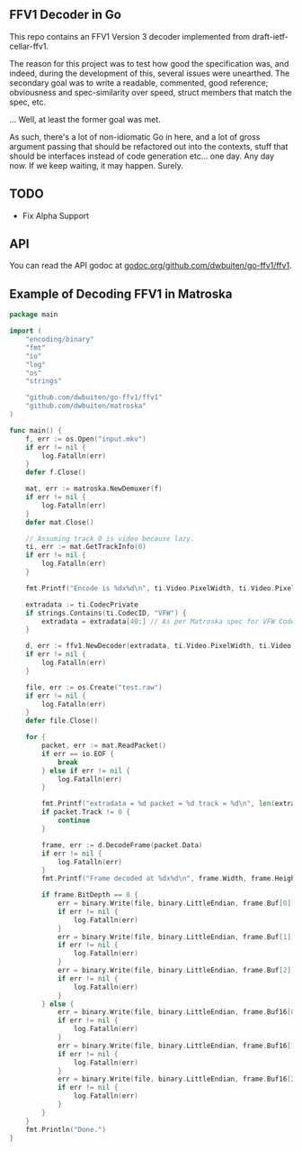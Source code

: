 FFV1 Decoder in Go
---

This repo contains an FFV1 Version 3 decoder implemented from draft-ietf-cellar-ffv1.

The reason for this project was to test how good the specification was, and indeed, during
the development of this, several issues were unearthed. The secondary goal was to write a
readable, commented, good reference; obviousness and spec-similarity over speed, struct
members that match the spec, etc.

... Well, at least the former goal was met.

As such, there's a lot of non-idiomatic Go in here, and a lot of gross argument passing
that should be refactored out into the contexts, stuff that should be interfaces instead
of code generation etc... one day. Any day now. If we keep waiting, it may happen. Surely.

TODO
---

* Fix Alpha Support

API
---

You can read the API godoc at [godoc.org/github.com/dwbuiten/go-ffv1/ffv1](https://godoc.org/github.com/dwbuiten/go-ffv1/ffv1).

Example of Decoding FFV1 in Matroska
---

```Go
package main

import (
	"encoding/binary"
	"fmt"
	"io"
	"log"
	"os"
	"strings"

	"github.com/dwbuiten/go-ffv1/ffv1"
	"github.com/dwbuiten/matroska"
)

func main() {
	f, err := os.Open("input.mkv")
	if err != nil {
		log.Fatalln(err)
	}
	defer f.Close()

	mat, err := matroska.NewDemuxer(f)
	if err != nil {
		log.Fatalln(err)
	}
	defer mat.Close()

	// Assuming track 0 is video because lazy.
	ti, err := mat.GetTrackInfo(0)
	if err != nil {
		log.Fatalln(err)
	}

	fmt.Printf("Encode is %dx%d\n", ti.Video.PixelWidth, ti.Video.PixelHeight)

	extradata := ti.CodecPrivate
	if strings.Contains(ti.CodecID, "VFW") {
		extradata = extradata[40:] // As per Matroska spec for VFW CodecPrivate
	}

	d, err := ffv1.NewDecoder(extradata, ti.Video.PixelWidth, ti.Video.PixelHeight)
	if err != nil {
		log.Fatalln(err)
	}

	file, err := os.Create("test.raw")
	if err != nil {
		log.Fatalln(err)
	}
	defer file.Close()

	for {
		packet, err := mat.ReadPacket()
		if err == io.EOF {
			break
		} else if err != nil {
			log.Fatalln(err)
		}

		fmt.Printf("extradata = %d packet = %d track = %d\n", len(extradata), len(packet.Data), packet.Track)
		if packet.Track != 0 {
			continue
		}

		frame, err := d.DecodeFrame(packet.Data)
		if err != nil {
			log.Fatalln(err)
		}
		fmt.Printf("Frame decoded at %dx%d\n", frame.Width, frame.Height)

		if frame.BitDepth == 8 {
			err = binary.Write(file, binary.LittleEndian, frame.Buf[0])
			if err != nil {
				log.Fatalln(err)
			}
			err = binary.Write(file, binary.LittleEndian, frame.Buf[1])
			if err != nil {
				log.Fatalln(err)
			}
			err = binary.Write(file, binary.LittleEndian, frame.Buf[2])
			if err != nil {
				log.Fatalln(err)
			}
		} else {
			err = binary.Write(file, binary.LittleEndian, frame.Buf16[0])
			if err != nil {
				log.Fatalln(err)
			}
			err = binary.Write(file, binary.LittleEndian, frame.Buf16[1])
			if err != nil {
				log.Fatalln(err)
			}
			err = binary.Write(file, binary.LittleEndian, frame.Buf16[2])
			if err != nil {
				log.Fatalln(err)
			}
		}
	}
	fmt.Println("Done.")
}
```

